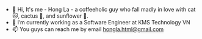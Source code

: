 - 👋  Hi, It's me - Hong La - a coffeeholic guy who fall madly in love with cat 🐱, cactus 🌵, and sunflower 🌻.
- 🌱  I’m currently working as a Software Engineer at KMS Technology VN
- 📫  You guys can reach me by email hongla.html@gmail.com

<!---
honglax/honglax is a ✨ special ✨ repository because its `README.md` (this file) appears on your GitHub profile.
You can click the Preview link to take a look at your changes.
--->
